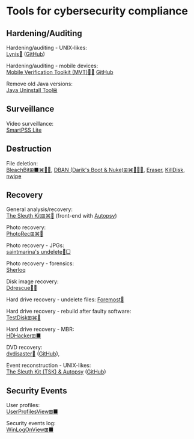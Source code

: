 
# Tools for cybersecurity compliance

## Hardening/Auditing

Hardening/auditing - UNIX-likes:  
[Lynis🐧](https://cisofy.com/lynis/) ([GitHub](https://github.com/CISOfy/Lynis))

Hardening/auditing - mobile devices:  
[Mobile Verification Toolkit (MVT)🍎🤖](https://docs.mvt.re/en/latest/) [GitHub](https://github.com/mvt-project/mvt)

Remove old Java versions:  
[Java Uninstall Tool⊞](https://java.com/en/download/uninstalltool.jsp)

## Surveillance

Video surveillance:  
[SmartPSS Lite](https://dahuawiki.com/SmartPSS_Lite)

## Destruction

File deletion:  
[BleachBit⊞■⌘🐧🆓](https://www.bleachbit.org/),
[DBAN (Darik's Boot & Nuke)⊞⌘🐧🍎🤖](https://dban.org/),
[Eraser](https://eraser.heidi.ie/),
[KillDisk](https://www.killdisk.com/),
[nwipe](https://github.com/martijnvanbrummelen/nwipe/)

## Recovery

General analysis/recovery:  
[The Sleuth Kit⊞⌘🐧](https://www.sleuthkit.org/sleuthkit/) (front-end with [Autopsy](https://www.sleuthkit.org/autopsy/))

Photo recovery:  
[PhotoRec⊞⌘🐧](https://www.cgsecurity.org/wiki/PhotoRec)

Photo recovery - JPGs:  
[saintmarina's undelete🐧□](https://github.com/saintmarina/undelete_jpg)

Photo recovery - forensics:  
[Sherloq](https://github.com/GuidoBartoli/sherloq)

Disk image recovery:  
[Ddrescue🐧🆓](https://www.gnu.org/software/ddrescue/)

Hard drive recovery - undelete files:
[Foremost🐧](http://foremost.sourceforge.net/)

Hard drive recovery - rebuild after faulty software:  
[TestDisk⊞⌘🐧](https://www.cgsecurity.org/wiki/TestDisk)

Hard drive recovery - MBR:  
[HDHacker⊞■](http://dimio.altervista.org/eng/#HDHacker)

DVD recovery:  
[dvdisaster🐧](https://dvdisaster.jcea.es/) ([GitHub](https://github.com/speed47/dvdisaster)),

Event reconstruction - UNIX-likes:  
[The Sleuth Kit (TSK) & Autopsy](https://www.sleuthkit.org/) ([GitHub](https://github.com/sleuthkit/sleuthkit))

## Security Events

User profiles:  
[UserProfilesView⊞■](https://www.nirsoft.net/utils/user_profiles_view.html)

Security events log:  
[WinLogOnView⊞■](https://www.nirsoft.net/utils/windows_log_on_times_view.html)
